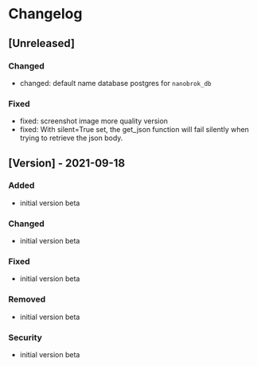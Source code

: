 # Changelog

## [Unreleased]

### Changed

- changed: default name database postgres for `nanobrok_db`

### Fixed

- fixed: screenshot image more quality version 
- fixed: With silent=True set, the get_json function will fail
silently when trying to retrieve the json body.

## [Version] - 2021-09-18

### Added

- initial version beta

### Changed

- initial version beta

### Fixed

- initial version beta

### Removed

- initial version beta

### Security

- initial version beta